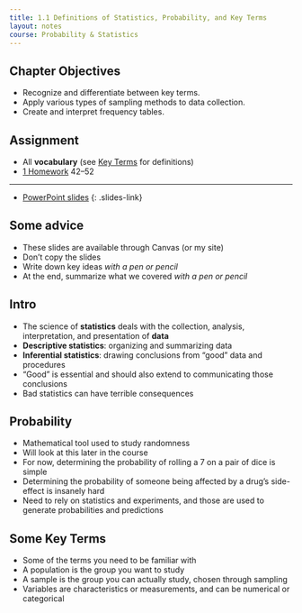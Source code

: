 ```yaml
---
title: 1.1 Definitions of Statistics, Probability, and Key Terms
layout: notes
course: Probability & Statistics
---
```


## Chapter Objectives

- Recognize and differentiate between key terms.
- Apply various types of sampling methods to data collection.
- Create and interpret frequency tables.

## Assignment

- All **vocabulary** (see [Key Terms](https://openstax.org/books/introductory-statistics-2e/pages/1-key-terms) for definitions)
- [1 Homework](https://openstax.org/books/introductory-statistics-2e/pages/1-homework#fs-idm57628896) 42–52

---

- [PowerPoint slides](https://1drv.ms/p/c/c4097c61e06a2b97/ETUJXzvEKKNIiMnAlXpCAYYB62yrsYTfHhxBPa_bywXqjw?e=m1TZrO)
{: .slides-link}

## Some advice

- These slides are available through Canvas (or my site)
- Don’t copy the slides
- Write down key ideas *with a pen or pencil*
- At the end, summarize what we covered *with a pen or pencil*

## Intro

- The science of **statistics** deals with the collection, analysis, interpretation, and presentation of **data**
- **Descriptive statistics**: organizing and summarizing data
- **Inferential statistics**: drawing conclusions from “good” data and procedures
- “Good” is essential and should also extend to communicating those conclusions
- Bad statistics can have terrible consequences

## Probability

- Mathematical tool used to study randomness
- Will look at this later in the course
- For now, determining the probability of rolling a 7 on a pair of dice is simple
- Determining the probability of someone being affected by a drug’s side-effect is insanely hard
- Need to rely on statistics and experiments, and those are used to generate probabilities and predictions

## Some Key Terms

- Some of the terms you need to be familiar with
- A population is the group you want to study
- A sample is the group you can actually study, chosen through sampling
- Variables are characteristics or measurements, and can be numerical or categorical
